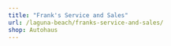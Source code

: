 ```yaml
---
title: "Frank's Service and Sales"
url: /laguna-beach/franks-service-and-sales/
shop: Autohaus
---
```

